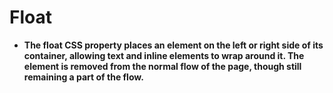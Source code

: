 # Float
- **The float CSS property places an element on the left or right side of its container, allowing text and inline elements to wrap around it. The element is removed from the normal flow of the page, though still remaining a part of the flow.**

